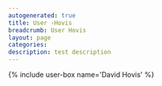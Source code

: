 ```yaml
---
autogenerated: true
title: User ›Hovis
breadcrumb: User Hovis
layout: page
categories: 
description: test description
---
```


{% include user-box name='David Hovis' %}
